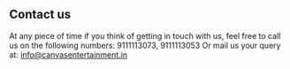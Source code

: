 ## Contact us
At any piece of time if you think of getting in touch with us, feel free to call us on the following numbers:
9111113073, 9111113053
Or mail us your query at: info@canvasentertainment.in
